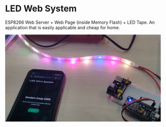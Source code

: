 # LED Web System
ESP8266 Web Server + Web Page (inside Memory Flash) + LED Tape. 
An application that is easily applicable and cheap for home.

![LED Web System](https://github.com/NakkaGS/LED-Web-System/blob/main/img/LED_Web_System.png)
